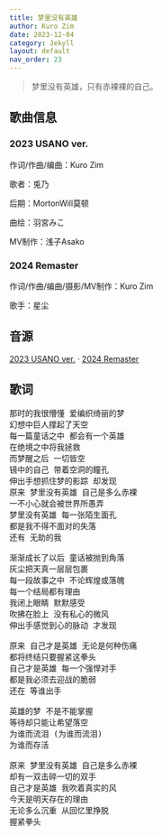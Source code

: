 ```yaml
---
title: 梦里没有英雄
author: Kuro Zim
date: 2023-12-04
category: Jekyll
layout: default
nav_order: 23
---
```


> 梦里没有英雄，只有赤裸裸的自己。

## 歌曲信息

### 2023 USANO ver.

作词/作曲/编曲：Kuro Zim

歌者：兎乃

后期：MortonWill莫顿

曲绘：羽宮みこ

MV制作：浅子Asako

### 2024 Remaster

作词/作曲/编曲/摄影/MV制作：Kuro Zim

歌手：星尘

## 音源

[2023 USANO ver.](https://www.acfun.cn/v/ac43138665) · [2024 Remaster](https://www.bilibili.com/video/BV1kXYseJE5g/)

## 歌词

<pre>
那时的我很懵懂 爱编织绮丽的梦
幻想中巨人撑起了天空
每一篇童话之中 都会有一个英雄
在绝境之中将我拯救
而梦醒之后 一切皆空
镜中的自己 带着空洞的瞳孔
伸出手想抓住梦的影踪 却发现
原来 梦里没有英雄 自己是多么赤裸
一不小心就会被世界所愚弄
梦里没有英雄 每一张陌生面孔
都是我不得不面对的失落
还有 无助的我

渐渐成长了以后 童话被抛到角落
灰尘把天真一层层包裹
每一段故事之中 不论辉煌或落魄
每一个结局都有理由
我闭上眼睛 默默感受
吹拂在脸上 没有私心的微风
伸出手感觉到心的脉动 才发现

原来 自己才是英雄 无论是何种伤痛
都将终结只要握紧这拳头
自己才是英雄 每一个强悍对手
都是我必须去迎战的脆弱
还在 等谁出手

英雄的梦 不是不能掌握
等待却只能让希望落空
为谁而流泪 (为谁而流泪)
为谁而存活

原来 梦里没有英雄 自己是多么赤裸
却有一双击碎一切的双手
自己才是英雄 我吹着真实的风
今天是明天存在的理由
无论多么沉重 从回忆里挣脱
握紧拳头</pre>